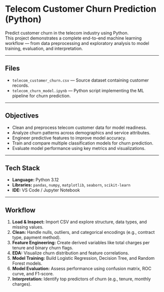 # Telecom Customer Churn Prediction (Python)

Predict customer churn in the telecom industry using Python.  
This project demonstrates a complete end-to-end machine learning workflow — from data preprocessing and exploratory analysis to model training, evaluation, and interpretation.

---

## Files
- `telecom_customer_churn.csv` — Source dataset containing customer records.
- `telecom_churn_model.ipynb` — Python script implementing the ML pipeline for churn prediction.

---

## Objectives
- Clean and preprocess telecom customer data for model readiness.  
- Analyze churn patterns across demographics and service attributes.  
- Engineer predictive features to improve model accuracy.  
- Train and compare multiple classification models for churn prediction.  
- Evaluate model performance using key metrics and visualizations.

---

## Tech Stack
- **Language:** Python 3.12  
- **Libraries:** `pandas`, `numpy`, `matplotlib`, `seaborn`, `scikit-learn`  
- **IDE:** VS Code / Jupyter Notebook  

---

## Workflow
1. **Load & Inspect:** Import CSV and explore structure, data types, and missing values.  
2. **Clean:** Handle nulls, outliers, and categorical encodings (e.g., contract type, payment method).  
3. **Feature Engineering:** Create derived variables like total charges per tenure and binary churn flags.  
4. **EDA:** Visualize churn distribution and feature correlations.  
5. **Model Training:** Build Logistic Regression, Decision Tree, and Random Forest models.  
6. **Model Evaluation:** Assess performance using confusion matrix, ROC curve, and F1-score.  
7. **Interpretation:** Identify top predictors of churn (e.g., tenure, monthly charges).
